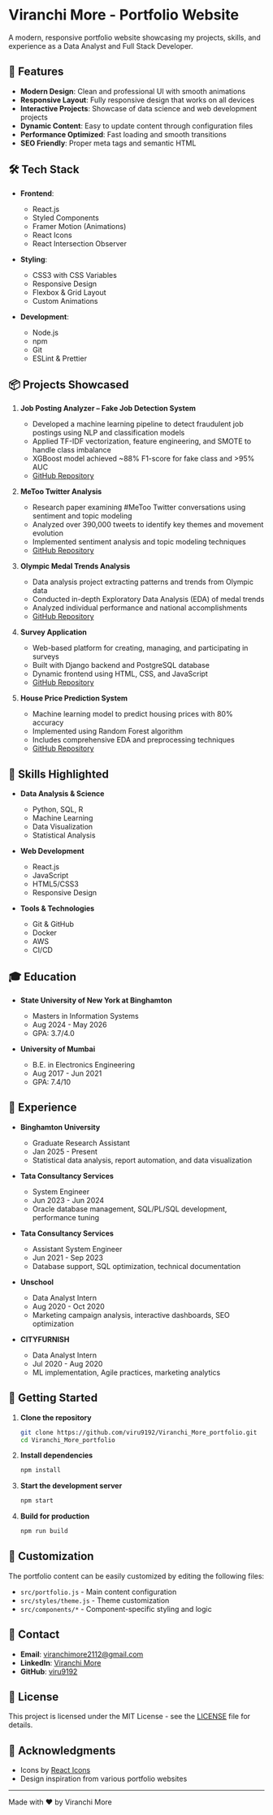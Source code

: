 # Viranchi More - Portfolio Website

A modern, responsive portfolio website showcasing my projects, skills, and experience as a Data Analyst and Full Stack Developer.

## 🚀 Features

- **Modern Design**: Clean and professional UI with smooth animations
- **Responsive Layout**: Fully responsive design that works on all devices
- **Interactive Projects**: Showcase of data science and web development projects
- **Dynamic Content**: Easy to update content through configuration files
- **Performance Optimized**: Fast loading and smooth transitions
- **SEO Friendly**: Proper meta tags and semantic HTML

## 🛠️ Tech Stack

- **Frontend**:
  - React.js
  - Styled Components
  - Framer Motion (Animations)
  - React Icons
  - React Intersection Observer

- **Styling**:
  - CSS3 with CSS Variables
  - Responsive Design
  - Flexbox & Grid Layout
  - Custom Animations

- **Development**:
  - Node.js
  - npm
  - Git
  - ESLint & Prettier

## 📦 Projects Showcased

1. **Job Posting Analyzer – Fake Job Detection System**
   - Developed a machine learning pipeline to detect fraudulent job postings using NLP and classification models
   - Applied TF-IDF vectorization, feature engineering, and SMOTE to handle class imbalance
   - XGBoost model achieved ~88% F1-score for fake class and >95% AUC
   - [GitHub Repository](https://github.com/viru9192/Job_Posting_Analyzer.git)

2. **MeToo Twitter Analysis**
   - Research paper examining #MeToo Twitter conversations using sentiment and topic modeling
   - Analyzed over 390,000 tweets to identify key themes and movement evolution
   - Implemented sentiment analysis and topic modeling techniques
   - [GitHub Repository](https://github.com/viru9192/MeToo-Twitter-Analysis.git)

3. **Olympic Medal Trends Analysis**
   - Data analysis project extracting patterns and trends from Olympic data
   - Conducted in-depth Exploratory Data Analysis (EDA) of medal trends
   - Analyzed individual performance and national accomplishments
   - [GitHub Repository](https://github.com/viranchi-more/olympic-analysis)

4. **Survey Application**
   - Web-based platform for creating, managing, and participating in surveys
   - Built with Django backend and PostgreSQL database
   - Dynamic frontend using HTML, CSS, and JavaScript
   - [GitHub Repository](https://github.com/pbillava10/TDS537-SurveyApplication.git)

5. **House Price Prediction System**
   - Machine learning model to predict housing prices with 80% accuracy
   - Implemented using Random Forest algorithm
   - Includes comprehensive EDA and preprocessing techniques
   - [GitHub Repository](https://github.com/viranchi-more/house-price-prediction)

## 🎯 Skills Highlighted

- **Data Analysis & Science**
  - Python, SQL, R
  - Machine Learning
  - Data Visualization
  - Statistical Analysis

- **Web Development**
  - React.js
  - JavaScript
  - HTML5/CSS3
  - Responsive Design

- **Tools & Technologies**
  - Git & GitHub
  - Docker
  - AWS
  - CI/CD

## 🎓 Education

- **State University of New York at Binghamton**
  - Masters in Information Systems
  - Aug 2024 - May 2026
  - GPA: 3.7/4.0

- **University of Mumbai**
  - B.E. in Electronics Engineering
  - Aug 2017 - Jun 2021
  - GPA: 7.4/10

## 💼 Experience

- **Binghamton University**
  - Graduate Research Assistant
  - Jan 2025 - Present
  - Statistical data analysis, report automation, and data visualization

- **Tata Consultancy Services**
  - System Engineer
  - Jun 2023 - Jun 2024
  - Oracle database management, SQL/PL/SQL development, performance tuning

- **Tata Consultancy Services**
  - Assistant System Engineer
  - Jun 2021 - Sep 2023
  - Database support, SQL optimization, technical documentation

- **Unschool**
  - Data Analyst Intern
  - Aug 2020 - Oct 2020
  - Marketing campaign analysis, interactive dashboards, SEO optimization

- **CITYFURNISH**
  - Data Analyst Intern
  - Jul 2020 - Aug 2020
  - ML implementation, Agile practices, marketing analytics

## 🚀 Getting Started

1. **Clone the repository**
   ```bash
   git clone https://github.com/viru9192/Viranchi_More_portfolio.git
   cd Viranchi_More_portfolio
   ```

2. **Install dependencies**
   ```bash
   npm install
   ```

3. **Start the development server**
   ```bash
   npm start
   ```

4. **Build for production**
   ```bash
   npm run build
   ```

## 📝 Customization

The portfolio content can be easily customized by editing the following files:

- `src/portfolio.js` - Main content configuration
- `src/styles/theme.js` - Theme customization
- `src/components/*` - Component-specific styling and logic

## 📱 Contact

- **Email**: viranchimore2112@gmail.com
- **LinkedIn**: [Viranchi More](https://www.linkedin.com/in/viranchimore/)
- **GitHub**: [viru9192](https://github.com/viru9192)

## 📄 License

This project is licensed under the MIT License - see the [LICENSE](LICENSE) file for details.

## 🙏 Acknowledgments

- Icons by [React Icons](https://react-icons.github.io/react-icons/)
- Design inspiration from various portfolio websites

---

Made with ❤️ by Viranchi More
